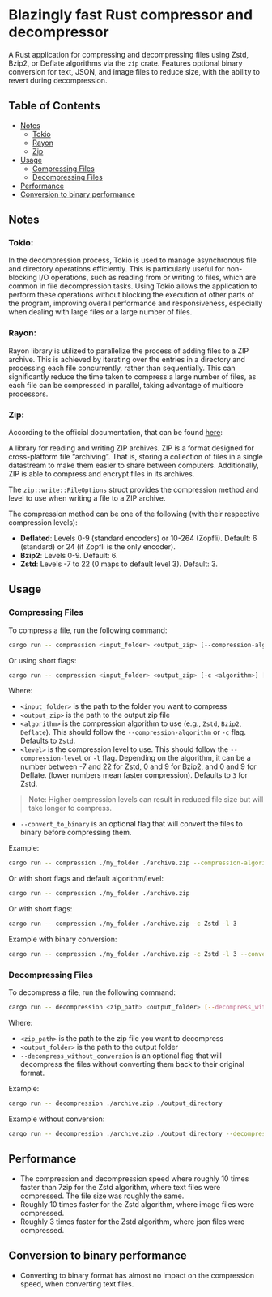 # Blazingly fast Rust compressor and decompressor

A Rust application for compressing and decompressing files using Zstd, Bzip2, or Deflate algorithms via the `zip` crate.
Features optional binary conversion for text, JSON, and image files to reduce size, with the ability to revert during decompression.

## Table of Contents

- [Notes](#notes)
  - [Tokio](#tokio)
  - [Rayon](#rayon)
  - [Zip](#zip)
- [Usage](#usage)
  - [Compressing Files](#compressing-files)
  - [Decompressing Files](#decompressing-files)
- [Performance](#performance)
- [Conversion to binary performance](#conversion-to-binary-performance)

## Notes

### Tokio:

In the decompression process, Tokio is used to manage asynchronous file and directory operations efficiently.
This is particularly useful for non-blocking I/O operations, such as reading from or writing to files,
which are common in file decompression tasks.
Using Tokio allows the application to perform these operations without blocking the execution of other parts of the program,
improving overall performance and responsiveness,
especially when dealing with large files or a large number of files.

### Rayon:

Rayon library is utilized to parallelize the process of adding files to a ZIP archive.
This is achieved by iterating
over the entries in a directory and processing each file concurrently, rather than sequentially.
This can significantly reduce the time taken to compress a large number of files, as each file can be compressed in parallel,
taking advantage of multicore processors.

### Zip:

According to the official documentation, that can be found [here](https://docs.rs/zip/2.1.3/zip/index.html):

A library for reading and writing ZIP archives.
ZIP is a format designed for cross-platform file “archiving”.
That is, storing a collection of files in a single datastream to make them easier to share between computers.
Additionally, ZIP is able to compress and encrypt files in its archives.

The `zip::write::FileOptions` struct provides the compression method and level to use when writing a file to a ZIP archive.

The compression method can be one of the following (with their respective compression levels):

*   **Deflated**: Levels 0-9 (standard encoders) or 10-264 (Zopfli). Default: 6 (standard) or 24 (if Zopfli is the only encoder).
*   **Bzip2**: Levels 0-9. Default: 6.
*   **Zstd**: Levels -7 to 22 (0 maps to default level 3). Default: 3.

## Usage

### Compressing Files

To compress a file, run the following command:

```bash
cargo run -- compression <input_folder> <output_zip> [--compression-algorithm <algorithm>] [--compression-level <level>] [--convert_to_binary]
```
Or using short flags:
```bash
cargo run -- compression <input_folder> <output_zip> [-c <algorithm>] [-l <level>] [--convert_to_binary]
```

Where:
- `<input_folder>` is the path to the folder you want to compress
- `<output_zip>` is the path to the output zip file
- `<algorithm>` is the compression algorithm to use (e.g., `Zstd`, `Bzip2`, `Deflate`). This should follow the `--compression-algorithm` or `-c` flag. Defaults to `Zstd`.
- `<level>` is the compression level to use. This should follow the `--compression-level` or `-l` flag. Depending on the algorithm,
  it can be a number between -7 and 22 for Zstd, 0 and 9 for Bzip2, and 0 and 9 for Deflate. (lower numbers mean faster compression). Defaults to `3` for Zstd.
> Note: Higher compression levels can result in reduced file size but will take longer to compress.
- `--convert_to_binary` is an optional flag that will convert the files to binary before compressing them.

Example:
```bash
cargo run -- compression ./my_folder ./archive.zip --compression-algorithm Zstd --compression-level 3
```
Or with short flags and default algorithm/level:
```bash
cargo run -- compression ./my_folder ./archive.zip 
```
Or with short flags:
```bash
cargo run -- compression ./my_folder ./archive.zip -c Zstd -l 3
```

Example with binary conversion:
```bash
cargo run -- compression ./my_folder ./archive.zip -c Zstd -l 3 --convert_to_binary
```

### Decompressing Files

To decompress a file, run the following command:

```bash
cargo run -- decompression <zip_path> <output_folder> [--decompress_without_conversion]
```

Where:
- `<zip_path>` is the path to the zip file you want to decompress
- `<output_folder>` is the path to the output folder
- `--decompress_without_conversion` is an optional flag that will decompress
  the files without converting them back to their original format.

Example:
```bash
cargo run -- decompression ./archive.zip ./output_directory
```

Example without conversion:
```bash
cargo run -- decompression ./archive.zip ./output_directory --decompress_without_conversion
```

## Performance

- The compression and decompression speed where roughly 10 times faster than 7zip for the Zstd algorithm,
  where text files were compressed. The file size was roughly the same.
- Roughly 10 times faster for the Zstd algorithm, where image files were compressed.
- Roughly 3 times faster for the Zstd algorithm, where json files were compressed.

## Conversion to binary performance

- Converting to binary format has almost no impact on the compression speed, when converting text files.

